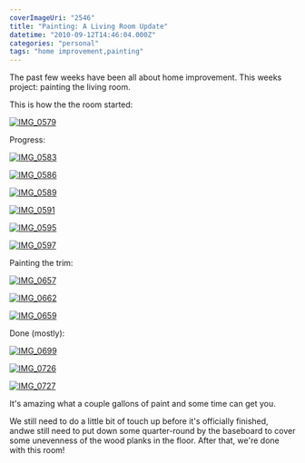```yaml
---
coverImageUri: "2546"
title: "Painting: A Living Room Update"
datetime: "2010-09-12T14:46:04.000Z"
categories: "personal"
tags: "home improvement,painting"
---
```


The past few weeks have been all about home improvement. This weeks project: painting the living room.

This is how the the room started:

[![](http://assets.brandonmartinez.com/brandonmartinez/2010/09/IMG_0579-575x429.jpg "IMG_0579")](http://assets.brandonmartinez.com/brandonmartinez/2010/09/IMG_0579.jpg)

Progress:

[![](http://assets.brandonmartinez.com/brandonmartinez/2010/09/IMG_0583-575x429.jpg "IMG_0583")](http://assets.brandonmartinez.com/brandonmartinez/2010/09/IMG_0583.jpg)

[![](http://assets.brandonmartinez.com/brandonmartinez/2010/09/IMG_0586-575x429.jpg "IMG_0586")](http://assets.brandonmartinez.com/brandonmartinez/2010/09/IMG_0586.jpg)

[![](http://assets.brandonmartinez.com/brandonmartinez/2010/09/IMG_0589-575x429.jpg "IMG_0589")](http://assets.brandonmartinez.com/brandonmartinez/2010/09/IMG_0589.jpg)

[![](http://assets.brandonmartinez.com/brandonmartinez/2010/09/IMG_0591-575x429.jpg "IMG_0591")](http://assets.brandonmartinez.com/brandonmartinez/2010/09/IMG_0591.jpg)

[![](http://assets.brandonmartinez.com/brandonmartinez/2010/09/IMG_0595-575x429.jpg "IMG_0595")](http://assets.brandonmartinez.com/brandonmartinez/2010/09/IMG_0595.jpg)

[![](http://assets.brandonmartinez.com/brandonmartinez/2010/09/IMG_0597-575x429.jpg "IMG_0597")](http://assets.brandonmartinez.com/brandonmartinez/2010/09/IMG_0597.jpg)

Painting the trim:

[![](http://assets.brandonmartinez.com/brandonmartinez/2010/09/IMG_0657-575x429.jpg "IMG_0657")](http://assets.brandonmartinez.com/brandonmartinez/2010/09/IMG_0657.jpg)

[![](http://assets.brandonmartinez.com/brandonmartinez/2010/09/IMG_0662-575x429.jpg "IMG_0662")](http://assets.brandonmartinez.com/brandonmartinez/2010/09/IMG_0662.jpg)

[![](http://assets.brandonmartinez.com/brandonmartinez/2010/09/IMG_0659-575x429.jpg "IMG_0659")](http://assets.brandonmartinez.com/brandonmartinez/2010/09/IMG_0659.jpg)

Done (mostly):

[![](http://assets.brandonmartinez.com/brandonmartinez/2010/09/IMG_0699-575x429.jpg "IMG_0699")](http://assets.brandonmartinez.com/brandonmartinez/2010/09/IMG_0699.jpg)

[![](http://assets.brandonmartinez.com/brandonmartinez/2010/09/IMG_0726-575x847.jpg "IMG_0726")](http://assets.brandonmartinez.com/brandonmartinez/2010/09/IMG_0726.jpg)

[![](http://assets.brandonmartinez.com/brandonmartinez/2010/09/IMG_0727-575x358.jpg "IMG_0727")](http://assets.brandonmartinez.com/brandonmartinez/2010/09/IMG_0727.jpg)

It's amazing what a couple gallons of paint and some time can get you.

We still need to do a little bit of touch up before it's officially finished, andwe still need to put down some quarter-round by the baseboard to cover some unevenness of the wood planks in the floor. After that, we're done with this room!
